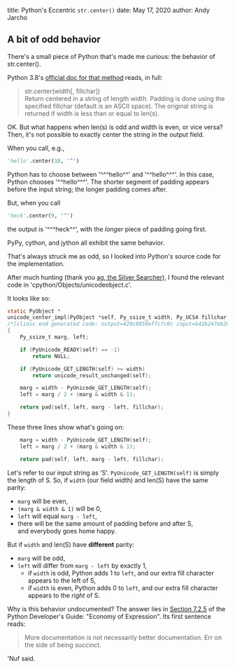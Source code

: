 title: Python's Eccentric `str.center()`
date: May 17, 2020
author: Andy Jarcho

## A bit of odd behavior

There's a small piece of Python that's made me curious: the behavior of str.center().

Python 3.8's [official doc for that method](https://docs.python.org/3/library/stdtypes.html#str.center) reads, in full:  
>str.center(width[, fillchar])  
Return centered in a string of length width. Padding is done using the specified fillchar (default is an ASCII space). The original string is returned if width is less than or equal to len(s).

OK. But what happens when len(s) is odd and width is even, or vice versa? Then, it's not possible to exactly center the string in the output field.

When you call, e.g.,  
```python
'hello'.center(10, '^')
```  
Python has to choose between '^^^hello^^' and '^^hello^^^'. In this case, Python chooses '^^hello^^^'. 
The shorter segment of padding appears before the input string; the longer padding comes after.

But, when you call  
```python
'heck'.center(9, '^')
```  
the output is '^^^heck^^', with the *longer* piece of padding going first.

PyPy, cython, and jython all exhibit the same behavior.

That's always struck me as odd, so I looked into Python's source code for the implementation.

After much hunting (thank you [ag, the Silver Searcher](https://github.com/ggreer/the_silver_searcher)), 
I found the relevant code in 'cpython/Objects/unicodeobject.c'.

It looks like so:
```C
static PyObject *
unicode_center_impl(PyObject *self, Py_ssize_t width, Py_UCS4 fillchar)
/*[clinic end generated code: output=420c8859effc7c0c input=b42b247eb26e6519]*/
{
    Py_ssize_t marg, left; 

    if (PyUnicode_READY(self) == -1) 
        return NULL; 

    if (PyUnicode_GET_LENGTH(self) >= width)
        return unicode_result_unchanged(self);

    marg = width - PyUnicode_GET_LENGTH(self);
    left = marg / 2 + (marg & width & 1);

    return pad(self, left, marg - left, fillchar);
}
```
These three lines show what's going on:
```C
    marg = width - PyUnicode_GET_LENGTH(self);
    left = marg / 2 + (marg & width & 1);

    return pad(self, left, marg - left, fillchar);
```
Let's refer to our input string as 'S'. `PyUnicode_GET_LENGTH(self)` 
is simply the length of S. So, if `width` (our field width) and len(S) have 
the same parity:  
  * `marg` will be even,  
  * `(marg & width & 1)` will be 0,   
  * `left` will equal `marg - left`,  
  * there will be the same amount of padding before and after S,    
and everybody goes home happy.

But if `width` and len(S) have **different** parity: 
  * `marg` will be odd,  
  * `left` will differ from `marg - left` by exactly 1,  
    * if `width` is odd, Python adds 1 to `left`, and our extra fill character appears to the left of S,  
    * if `width` is even, Python adds 0 to `left`, and our extra fill character appears to the *right* of S.  

Why is this behavior undocumented? The answer lies in 
[Section 7.2.5](https://devguide.python.org/documenting/#economy-of-expression) 
of the Python Developer's Guide: "Economy of Expression". Its first sentence reads:
>More documentation is not necessarily better documentation. 
>Err on the side of being succinct.

'Nuf said.